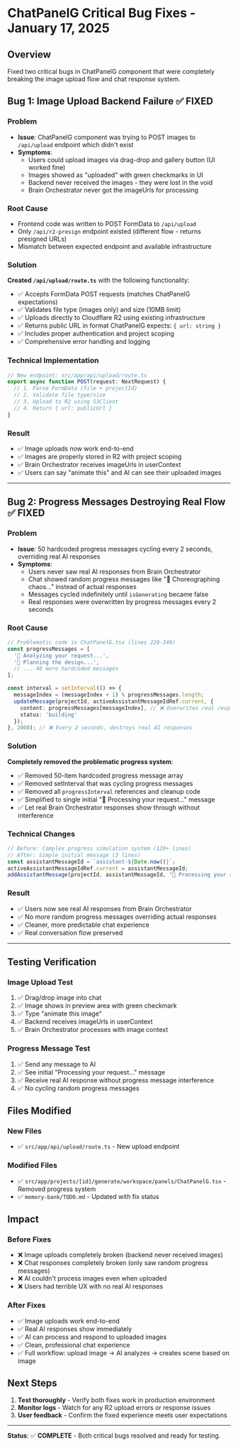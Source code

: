 # ChatPanelG Critical Bug Fixes - January 17, 2025

## Overview
Fixed two critical bugs in ChatPanelG component that were completely breaking the image upload flow and chat response system.

## Bug 1: Image Upload Backend Failure ✅ FIXED

### Problem
- **Issue**: ChatPanelG component was trying to POST images to `/api/upload` endpoint which didn't exist
- **Symptoms**: 
  - Users could upload images via drag-drop and gallery button (UI worked fine)
  - Images showed as "uploaded" with green checkmarks in UI
  - Backend never received the images - they were lost in the void
  - Brain Orchestrator never got the imageUrls for processing

### Root Cause
- Frontend code was written to POST FormData to `/api/upload`
- Only `/api/r2-presign` endpoint existed (different flow - returns presigned URLs)
- Mismatch between expected endpoint and available infrastructure

### Solution
**Created `/api/upload/route.ts`** with the following functionality:
- ✅ Accepts FormData POST requests (matches ChatPanelG expectations)
- ✅ Validates file type (images only) and size (10MB limit)
- ✅ Uploads directly to Cloudflare R2 using existing infrastructure
- ✅ Returns public URL in format ChatPanelG expects: `{ url: string }`
- ✅ Includes proper authentication and project scoping
- ✅ Comprehensive error handling and logging

### Technical Implementation
```typescript
// New endpoint: src/app/api/upload/route.ts
export async function POST(request: NextRequest) {
  // 1. Parse FormData (file + projectId)
  // 2. Validate file type/size
  // 3. Upload to R2 using S3Client
  // 4. Return { url: publicUrl }
}
```

### Result
- ✅ Image uploads now work end-to-end
- ✅ Images are properly stored in R2 with project scoping
- ✅ Brain Orchestrator receives imageUrls in userContext
- ✅ Users can say "animate this" and AI can see their uploaded images

---

## Bug 2: Progress Messages Destroying Real Flow ✅ FIXED

### Problem  
- **Issue**: 50 hardcoded progress messages cycling every 2 seconds, overriding real AI responses
- **Symptoms**:
  - Users never saw real AI responses from Brain Orchestrator
  - Chat showed random progress messages like "🎪 Choreographing chaos..." instead of actual responses
  - Messages cycled indefinitely until `isGenerating` became false
  - Real responses were overwritten by progress messages every 2 seconds

### Root Cause
```typescript
// Problematic code in ChatPanelG.tsx (lines 220-340)
const progressMessages = [
  '🧠 Analyzing your request...',
  '🎨 Planning the design...',
  // ... 48 more hardcoded messages
];

const interval = setInterval(() => {
  messageIndex = (messageIndex + 1) % progressMessages.length;
  updateMessage(projectId, activeAssistantMessageIdRef.current, {
    content: progressMessages[messageIndex], // ❌ Overwrites real responses
    status: 'building'
  });
}, 2000); // ❌ Every 2 seconds, destroys real AI responses
```

### Solution
**Completely removed the problematic progress system**:
- ✅ Removed 50-item hardcoded progress message array
- ✅ Removed setInterval that was cycling progress messages  
- ✅ Removed all `progressInterval` references and cleanup code
- ✅ Simplified to single initial "🧠 Processing your request..." message
- ✅ Let real Brain Orchestrator responses show through without interference

### Technical Changes
```typescript
// Before: Complex progress simulation system (120+ lines)
// After: Simple initial message (3 lines)
const assistantMessageId = `assistant-${Date.now()}`;
activeAssistantMessageIdRef.current = assistantMessageId;
addAssistantMessage(projectId, assistantMessageId, "🧠 Processing your request...");
```

### Result
- ✅ Users now see real AI responses from Brain Orchestrator
- ✅ No more random progress messages overriding actual responses
- ✅ Cleaner, more predictable chat experience
- ✅ Real conversation flow preserved

---

## Testing Verification

### Image Upload Test
1. ✅ Drag/drop image into chat
2. ✅ Image shows in preview area with green checkmark
3. ✅ Type "animate this image" 
4. ✅ Backend receives imageUrls in userContext
5. ✅ Brain Orchestrator processes with image context

### Progress Message Test  
1. ✅ Send any message to AI
2. ✅ See initial "Processing your request..." message
3. ✅ Receive real AI response without progress message interference
4. ✅ No cycling random progress messages

## Files Modified

### New Files
- ✅ `src/app/api/upload/route.ts` - New upload endpoint

### Modified Files  
- ✅ `src/app/projects/[id]/generate/workspace/panels/ChatPanelG.tsx` - Removed progress system
- ✅ `memory-bank/TODO.md` - Updated with fix status

## Impact

### Before Fixes
- ❌ Image uploads completely broken (backend never received images)
- ❌ Chat responses completely broken (only saw random progress messages)
- ❌ AI couldn't process images even when uploaded
- ❌ Users had terrible UX with no real AI responses

### After Fixes  
- ✅ Image uploads work end-to-end
- ✅ Real AI responses show immediately
- ✅ AI can process and respond to uploaded images
- ✅ Clean, professional chat experience
- ✅ Full workflow: upload image → AI analyzes → creates scene based on image

## Next Steps
1. **Test thoroughly** - Verify both fixes work in production environment
2. **Monitor logs** - Watch for any R2 upload errors or response issues
3. **User feedback** - Confirm the fixed experience meets user expectations

---

**Status**: ✅ **COMPLETE** - Both critical bugs resolved and ready for testing. 
